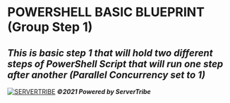 # POWERSHELL BASIC BLUEPRINT (Group Step 1)
***This is basic step 1 that will hold two different steps of PowerShell Script that will run one step after another (Parallel Concurrency set to 1)***
---
[![SERVERTRIBE](https://www.servertribe.com/wp-content/themes/mars/assets/images/attune_logo.svg)](https://www.servertribe.com/)
***&copy;2021 Powered by ServerTribe***